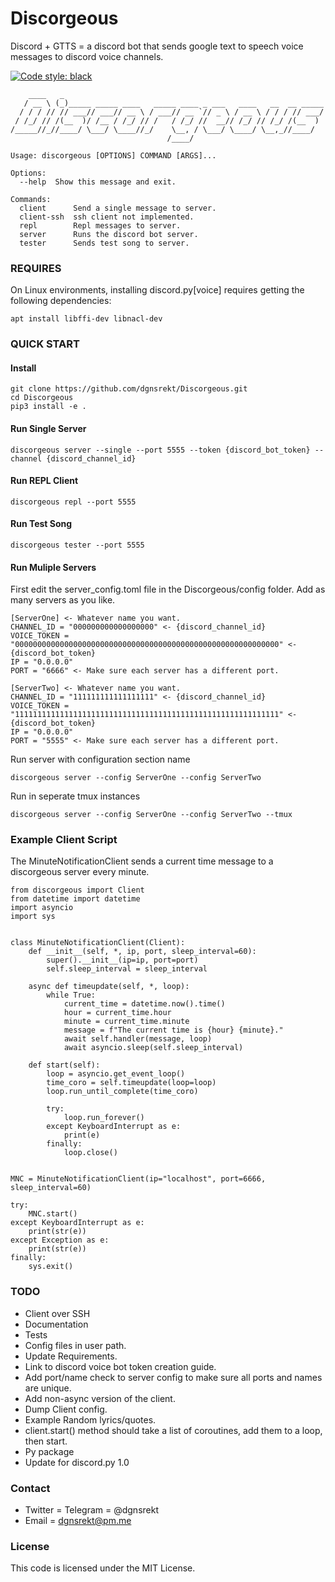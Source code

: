 # Discorgeous
Discord + GTTS = a discord bot that sends google text to speech voice messages to discord voice channels.


[![Code style: black](https://img.shields.io/badge/code%20style-black-000000.svg)](https://github.com/ambv/black)
```
    ____   _
   / __ \ (_)_____ _____ ____   _____ ____ _ ___   ____   __  __ _____
  / / / // // ___// ___// __ \ / ___// __ `// _ \ / __ \ / / / // ___/
 / /_/ // /(__  )/ /__ / /_/ // /   / /_/ //  __// /_/ // /_/ /(__  )
/_____//_//____/ \___/ \____//_/    \__, / \___/ \____/ \__,_//____/
                                   /____/

Usage: discorgeous [OPTIONS] COMMAND [ARGS]...

Options:
  --help  Show this message and exit.

Commands:
  client      Send a single message to server.
  client-ssh  ssh client not implemented.
  repl        Repl messages to server.
  server      Runs the discord bot server.
  tester      Sends test song to server.
```
### REQUIRES

On Linux environments, installing discord.py[voice] requires getting the following dependencies:
```
apt install libffi-dev libnacl-dev
```

### QUICK START

#### Install
```
git clone https://github.com/dgnsrekt/Discorgeous.git
cd Discorgeous
pip3 install -e .
```
#### Run Single Server
```
discorgeous server --single --port 5555 --token {discord_bot_token} --channel {discord_channel_id}
```
#### Run REPL Client
```
discorgeous repl --port 5555
```
#### Run Test Song
```
discorgeous tester --port 5555
```
#### Run Muliple Servers
First edit the server_config.toml file in the Discorgeous/config folder.
Add as many servers as you like.
```
[ServerOne] <- Whatever name you want.
CHANNEL_ID = "000000000000000000" <- {discord_channel_id}
VOICE_TOKEN = "00000000000000000000000000000000000000000000000000000000000" <- {discord_bot_token}
IP = "0.0.0.0"
PORT = "6666" <- Make sure each server has a different port.

[ServerTwo] <- Whatever name you want.
CHANNEL_ID = "111111111111111111" <- {discord_channel_id}
VOICE_TOKEN = "11111111111111111111111111111111111111111111111111111111111" <- {discord_bot_token}
IP = "0.0.0.0"
PORT = "5555" <- Make sure each server has a different port.
```
Run server with configuration section name
```
discorgeous server --config ServerOne --config ServerTwo
```
Run in seperate tmux instances
```
discorgeous server --config ServerOne --config ServerTwo --tmux
```
### Example Client Script
The MinuteNotificationClient sends a current time message to a discorgeous server every minute.
```
from discorgeous import Client
from datetime import datetime
import asyncio
import sys


class MinuteNotificationClient(Client):
    def __init__(self, *, ip, port, sleep_interval=60):
        super().__init__(ip=ip, port=port)
        self.sleep_interval = sleep_interval

    async def timeupdate(self, *, loop):
        while True:
            current_time = datetime.now().time()
            hour = current_time.hour
            minute = current_time.minute
            message = f"The current time is {hour} {minute}."
            await self.handler(message, loop)
            await asyncio.sleep(self.sleep_interval)

    def start(self):
        loop = asyncio.get_event_loop()
        time_coro = self.timeupdate(loop=loop)
        loop.run_until_complete(time_coro)

        try:
            loop.run_forever()
        except KeyboardInterrupt as e:
            print(e)
        finally:
            loop.close()


MNC = MinuteNotificationClient(ip="localhost", port=6666, sleep_interval=60)

try:
    MNC.start()
except KeyboardInterrupt as e:
    print(str(e))
except Exception as e:
    print(str(e))
finally:
    sys.exit()

```

### TODO
* Client over SSH
* Documentation
* Tests
* Config files in user path.
* Update Requirements.
* Link to discord voice bot token creation guide.
* Add port/name check to server config to make sure all ports and names are unique.
* Add non-async version of the client.
* Dump Client config.
* Example Random lyrics/quotes.
* client.start() method should take a list of coroutines, add them to a loop, then start.
* Py package
* Update for discord.py 1.0

### Contact
* Twitter = Telegram = @dgnsrekt
* Email = dgnsrekt@pm.me

### License
This code is licensed under the MIT License.
